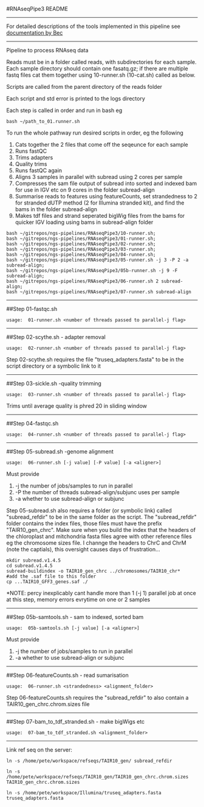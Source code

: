 #RNAseqPipe3 README

---

For detailed descriptions of the tools implemented in this pipeline see [documentation by Bec](https://github.com/pedrocrisp/NGS-pipelines/blob/master/Docs/RNAseq.md)

---

Pipeline to process RNAseq data

Reads must be in a folder called reads, with subdirectories for each sample.  Each sample directory should contain one fasatq.gz; if there are multiple fastq files cat them together using 10-runner.sh (10-cat.sh) called as below.

Scripts are called from the parent directory of the reads folder

Each script and std error is printed to the logs directory

Each step is called in order and run in bash eg 

```
bash ~/path_to_01.runner.sh
```

To run the whole pathway run desired scripts in order, eg the following 

1. Cats together the 2 files that come off the seqeunce for each sample
2. Runs fastQC
3. Trims adapters
4. Quality trims
5. Runs fastQC again
6. Aligns 3 samples in parallel with subread using 2 cores per sample
7. Compresses the sam file output of subread into sorted and indexed bam for use in IGV etc on 9 cores in the folder subread-align
8. Summarise reads to features using featureCounts, set strandedness to 2 for stranded dUTP method (2 for Illumina stranded kit), and find the bams in the folder subread-align
8. Makes tdf files and strand seperated bigWig files from the bams for quicker IGV loading using bams in subread-align folder

```
bash ~/gitrepos/ngs-pipelines/RNAseqPipe3/10-runner.sh;
bash ~/gitrepos/ngs-pipelines/RNAseqPipe3/01-runner.sh;
bash ~/gitrepos/ngs-pipelines/RNAseqPipe3/02-runner.sh;
bash ~/gitrepos/ngs-pipelines/RNAseqPipe3/03-runner.sh;
bash ~/gitrepos/ngs-pipelines/RNAseqPipe3/04-runner.sh;
bash ~/gitrepos/ngs-pipelines/RNAseqPipe3/05-runner.sh -j 3 -P 2 -a subread-align;
bash ~/gitrepos/ngs-pipelines/RNAseqPipe3/05b-runner.sh -j 9 -F subread-align;
bash ~/gitrepos/ngs-pipelines/RNAseqPipe3/06-runner.sh 2 subread-align;
bash ~/gitrepos/ngs-pipelines/RNAseqPipe3/07-runner.sh subread-align
```

---
##Step 01-fastqc.sh
```
usage:  01-runner.sh <number of threads passed to parallel-j flag>
```

---
##Step 02-scythe.sh - adapter removal

```
usage:  02-runner.sh <number of threads passed to parallel-j flag>
```

Step 02-scythe.sh requires the file "truseq_adapters.fasta" to be in the script directory or a symbolic link to it

---
##Step 03-sickle.sh -quality trimming
```
usage:  03-runner.sh <number of threads passed to parallel-j flag>
```
Trims until average quality is phred 20 in sliding window

---
##Step 04-fastqc.sh
```
usage:  04-runner.sh <number of threads passed to parallel-j flag>
```

---
##Step 05-subread.sh -genome alignment
```
usage:  06-runner.sh [-j value] [-P value] [-a <aligner>]
```
Must provide 
1. -j the number of jobs/samples to run in parallel 
2. -P the number of threads subread-align/subjunc uses per sample
3. -a whether to use subread-align or subjunc 

Step 05-subread.sh also requires a folder (or symbolic link) called "subread\_refdir" to be in the same folder as the script. The "subread\_refdir" folder contains the index files, those files must have the prefix "TAIR10\_gen\_chrc". Make sure when you build the index that the headers of the chloroplast and mitchondria fasta files agree with other reference files eg the chromosome sizes file.  I channge the headers to ChrC and ChrM (note the captials), this oversight causes days of frustration...

```
mkdir subread.v1.4.5
cd subread.v1.4.5
subread-buildindex -o TAIR10_gen_chrc ../chromosomes/TAIR10_chr*
#add the .saf file to this folder
cp ...TAIR10_GFF3_genes.saf ./
```

*NOTE: percy inexplicably cant handle more than 1 (-j 1) parallel job at once at this step, memory errors evrytime on one or 2 samples

---
##Step 05b-samtools.sh - sam to indexed, sorted bam
```
usage:  05b-samtools.sh [-j value] [-a <aligner>]
```
Must provide 

1. -j the number of jobs/samples to run in parallel 
2. -a whether to use subread-align or subjunc 

---
##Step 06-featureCounts.sh - read sumarisation
```
usage:  06-runner.sh <strandedness> <alignment_folder>
```

Step 06-featureCounts.sh requires the "subread\_refdir" to also contain a TAIR10\_gen_chrc.chrom.sizes file

---
##Step 07-bam\_to\_tdf_stranded.sh - make bigWigs etc
```
usage:  07-bam_to_tdf_stranded.sh <alignment_folder>
```
---
Link ref seq on the server:

```
ln -s /home/pete/workspace/refseqs/TAIR10_gen/ subread_refdir

ln -s /home/pete/workspace/refseqs/TAIR10_gen/TAIR10_gen_chrc.chrom.sizes TAIR10_gen_chrc.chrom.sizes

ln -s /home/pete/workspace/Illumina/truseq_adapters.fasta truseq_adapters.fasta

```

